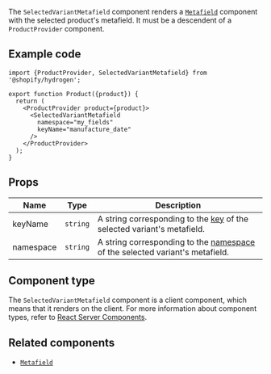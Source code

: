 <!-- This file is generated from source code in the Shopify/hydrogen repo. Edit the files in /packages/hydrogen/src/components/SelectedVariantMetafield and run 'yarn generate-docs' at the root of this repo. For more information, refer to https://github.com/Shopify/shopify-dev/blob/main/content/internal/operations/hydrogen-reference-docs.md. -->

The `SelectedVariantMetafield` component renders a [`Metafield`](/api/hydrogen/components/primitive/metafield)
component with the selected product's metafield.
It must be a descendent of a `ProductProvider` component.

## Example code

```tsx
import {ProductProvider, SelectedVariantMetafield} from '@shopify/hydrogen';

export function Product({product}) {
  return (
    <ProductProvider product={product}>
      <SelectedVariantMetafield
        namespace="my_fields"
        keyName="manufacture_date"
      />
    </ProductProvider>
  );
}
```

## Props

| Name      | Type                | Description                                                                                                                        |
| --------- | ------------------- | ---------------------------------------------------------------------------------------------------------------------------------- |
| keyName   | <code>string</code> | A string corresponding to the [key](/api/storefront/reference/common-objects/metafield) of the selected variant's metafield.       |
| namespace | <code>string</code> | A string corresponding to the [namespace](/api/storefront/reference/common-objects/metafield) of the selected variant's metafield. |

## Component type

The `SelectedVariantMetafield` component is a client component, which means that it renders on the client. For more information about component types, refer to [React Server Components](/custom-storefronts/hydrogen/framework/react-server-components).

## Related components

- [`Metafield`](/api/hydrogen/components/primitive/metafield)
